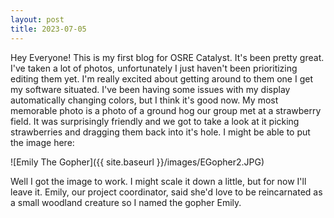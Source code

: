 ```yaml
---
layout: post
title: 2023-07-05
---
```


Hey Everyone! This is my first blog for OSRE Catalyst. It's been pretty great. I've taken a lot of photos, unfortunately I just haven't been prioritizing editing them yet. I'm really excited about getting around to them one I get my software situated. I've been having some issues with my display automatically changing colors, but I think it's good now. My most memorable photo is a photo of a ground hog our group met at a strawberry field. It was surprisingly friendly and we got to take a look at it picking strawberries and dragging them back into it's hole. I might be able to put the image here: 

![Emily The Gopher]({{ site.baseurl }}/images/EGopher2.JPG)

Well I got the image to work. I might scale it down a little, but for now I'll leave it. Emily, our project coordinator, said she'd love to be reincarnated as a small woodland creature so I named the gopher Emily.
